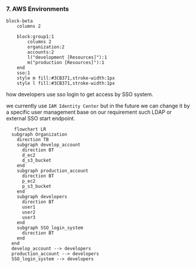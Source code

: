 
### 7. AWS Environments

```mermaid
block-beta
    columns 2

    block:group1:1
        columns 2
        organization:2
        accounts:2
        l("development [Resources]"):1
        m("production [Resources]"):1
    end
    sso:1
    style m fill:#3CB371,stroke-width:1px
    style l fill:#3CB371,stroke-width:1px
```    

how developers use sso login to get access by SSO system.  


we currently use `IAM Identity Center` but in the future we can change it by a specific user management base on our requirement such LDAP or external SSO start endpoint.


```mermaid
   flowchart LR
  subgraph Organization
    direction TB
    subgraph develop_account
      direction BT
      d_ec2
      d_s3_bucket
    end
    subgraph production_account
      direction BT
      p_ec2
      p_s3_bucket
    end
    subgraph developers
      direction BT
      user1
      user2
      user3
    end
    subgraph SSO_login_system
      direction BT
    end
  end
  develop_account --> developers
  production_account --> developers
  SSO_login_system --> developers

```


